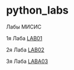 # python_labs
Лабы МИСИС

1я Лаба [LAB01](/lab01/README.md)

2я Лаба [LAB02](/lab02/README.md)

3я Лаба [LABA03](/lab03/README.md)


